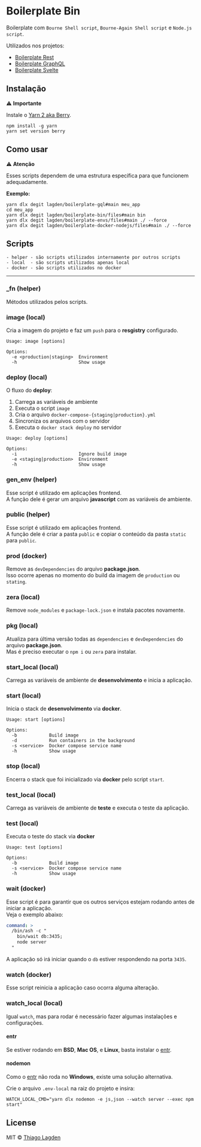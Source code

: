 # Boilerplate Bin

Boilerplate com `Bourne Shell script`, `Bourne-Again Shell script` e `Node.js script`.

Utilizados nos projetos:

- [Boilerplate Rest](https://github.com/lagden/boilerplate-rest)
- [Boilerplate GraphQL](https://github.com/lagden/boilerplate-gql)
- [Boilerplate Svelte](https://github.com/lagden/boilerplate-svelte)


## Instalação

⚠️ **Importante**

Instale o [Yarn 2 aka Berry](https://yarnpkg.com/getting-started/install).

```
npm install -g yarn
yarn set version berry
```


## Como usar

⚠️ **Atenção**

Esses scripts dependem de uma estrutura específica para que funcionem adequadamente.

**Exemplo:**

```shell
yarn dlx degit lagden/boilerplate-gql#main meu_app
cd meu_app
yarn dlx degit lagden/boilerplate-bin/files#main bin
yarn dlx degit lagden/boilerplate-envs/files#main ./ --force
yarn dlx degit lagden/boilerplate-docker-nodejs/files#main ./ --force
```


## Scripts

```
- helper - são scripts utilizados internamente por outros scripts
- local  - são scripts utilizados apenas local
- docker - são scripts utilizados no docker
```

---


### \_fn (helper)

Métodos utilizados pelos scripts.


### image (local)

Cria a imagem do projeto e faz um `push` para o **resgistry** configurado.


```
Usage: image [options]

Options:
  -e <production|staging>  Environment
  -h                       Show usage
```


### deploy (local)

O fluxo do **deploy**:

1. Carrega as variáveis de ambiente
2. Executa o script `image`
3. Cria o arquivo `docker-compose-{staging|production}.yml`
4. Sincroniza os arquivos com o servidor
5. Executa o `docker stack deploy` no servidor


```
Usage: deploy [options]

Options:
  -i                       Ignore build image
  -e <staging|production>  Environment
  -h                       Show usage
```


### gen_env (helper)

Esse script é utilizado em aplicações frontend.  
A função dele é gerar um arquivo **javascript** com as variáveis de ambiente.


### public (helper)

Esse script é utilizado em aplicações frontend.  
A função dele é criar a pasta `public` e copiar o conteúdo da pasta `static` para `public`.


### prod (docker)

Remove as `devDependencies` do arquivo **package.json**.  
Isso ocorre apenas no momento do build da imagem de `production` ou `stating`.


### zera (local)

Remove `node_modules` e `package-lock.json` e instala pacotes novamente.


### pkg (local)

Atualiza para última versão todas as `dependencies` e `devDependencies` do arquivo **package.json**.  
Mas é preciso executar o `npm i` ou `zera` para instalar.


### start_local (local)

Carrega as variáveis de ambiente de **desenvolvimento** e inicia a aplicação.


### start (local)

Inicia o stack de **desenvolvimento** via **docker**.

```
Usage: start [options]

Options:
  -b            Build image
  -d            Run containers in the background
  -s <service>  Docker compose service name
  -h            Show usage
```


### stop (local)

Encerra o stack que foi inicializado via **docker** pelo script `start`.


### test_local (local)

Carrega as variáveis de ambiente de **teste** e executa o teste da aplicação.


### test (local)

Executa o teste do stack via **docker**

```
Usage: test [options]

Options:
  -b            Build image
  -s <service>  Docker compose service name
  -h            Show usage
```


### wait (docker)

Esse script é para garantir que os outros serviços estejam rodando antes de iniciar a aplicação.  
Veja o exemplo abaixo:

```yml
command: >
  /bin/ash -c "
    bin/wait db:3435;
    node server
  "
```

A aplicação só irá iniciar quando o `db` estiver respondendo na porta `3435`.


### watch (docker)

Esse script reinicia a aplicação caso ocorra alguma alteração.


### watch_local (local)

Igual `watch`, mas para rodar é necessário fazer algumas instalações e configurações.


#### entr

Se estiver rodando em **BSD**, **Mac OS**, e **Linux**, basta instalar o [entr](https://github.com/eradman/entr).


#### nodemon

Como o [entr](https://github.com/eradman/entr) não roda no **Windows**, existe uma solução alternativa.

Crie o arquivo `.env-local` na raiz do projeto e insira:

```
WATCH_LOCAL_CMD="yarn dlx nodemon -e js,json --watch server --exec npm start"
```


## License

MIT © [Thiago Lagden](https://github.com/lagden)
